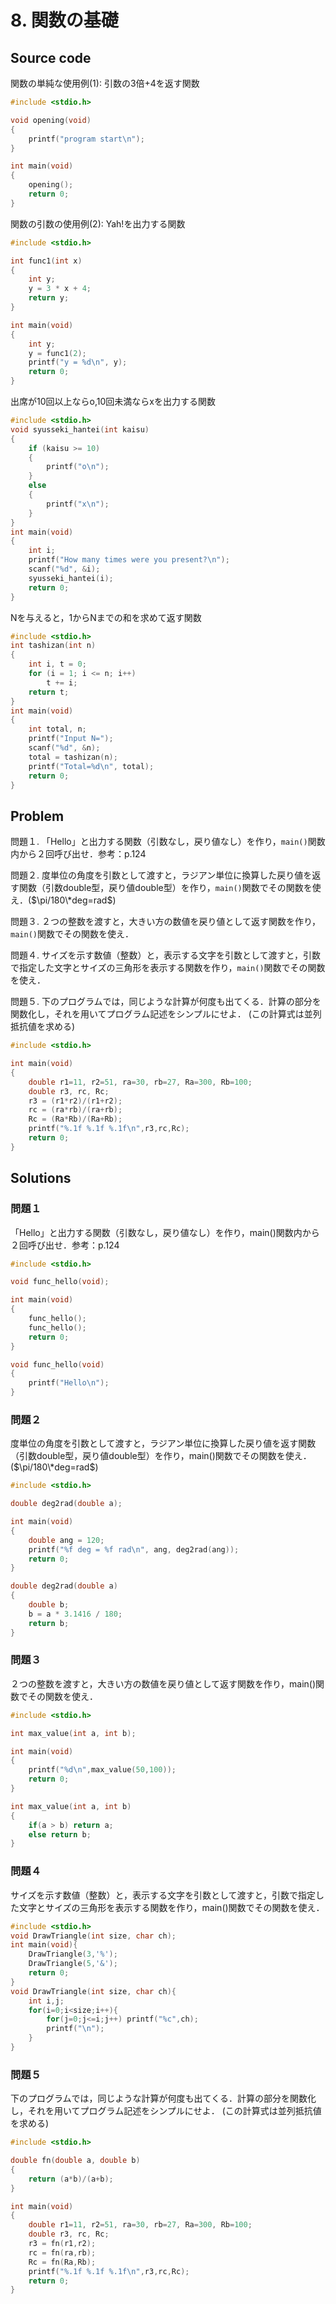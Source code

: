 # 8. 関数の基礎

## Source code

関数の単純な使用例(1): 引数の3倍+4を返す関数

```c
#include <stdio.h>

void opening(void)
{
    printf("program start\n");
}

int main(void)
{
    opening();
    return 0;
}
```

関数の引数の使用例(2): Yah!を出力する関数

```c
#include <stdio.h>

int func1(int x)
{
    int y;
    y = 3 * x + 4;
    return y;
}

int main(void)
{
    int y;
    y = func1(2);
    printf("y = %d\n", y);
    return 0;
}
```

出席が10回以上ならo,10回未満ならxを出力する関数

```c
#include <stdio.h>
void syusseki_hantei(int kaisu)
{
    if (kaisu >= 10)
    {
        printf("o\n");
    }
    else
    {
        printf("x\n");
    }
}
int main(void)
{
    int i;
    printf("How many times were you present?\n");
    scanf("%d", &i);
    syusseki_hantei(i);
    return 0;
}
```

Nを与えると，1からNまでの和を求めて返す関数

```c
#include <stdio.h>
int tashizan(int n)
{
    int i, t = 0;
    for (i = 1; i <= n; i++)
        t += i;
    return t;
}
int main(void)
{
    int total, n;
    printf("Input N=");
    scanf("%d", &n);
    total = tashizan(n);
    printf("Total=%d\n", total);
    return 0;
}
```

## Problem

問題１. 「Hello」と出力する関数（引数なし，戻り値なし）を作り，`main()`関数内から２回呼び出せ．参考：p.124

問題２. 度単位の角度を引数として渡すと，ラジアン単位に換算した戻り値を返す関数（引数double型，戻り値double型）を作り，`main()`関数でその関数を使え．($\pi/180\*deg=rad$)

問題３. ２つの整数を渡すと，大きい方の数値を戻り値として返す関数を作り，`main()`関数でその関数を使え．

問題４. サイズを示す数値（整数）と，表示する文字を引数として渡すと，引数で指定した文字とサイズの三角形を表示する関数を作り，`main()`関数でその関数を使え．

問題５. 下のプログラムでは，同じような計算が何度も出てくる．計算の部分を関数化し，それを用いてプログラム記述をシンプルにせよ． (この計算式は並列抵抗値を求める)

```c
#include <stdio.h>

int main(void)
{
    double r1=11, r2=51, ra=30, rb=27, Ra=300, Rb=100;
    double r3, rc, Rc;
    r3 = (r1*r2)/(r1+r2);
    rc = (ra*rb)/(ra+rb);
    Rc = (Ra*Rb)/(Ra+Rb);
    printf("%.1f %.1f %.1f\n",r3,rc,Rc);
    return 0;
}
```

## Solutions

### 問題１

「Hello」と出力する関数（引数なし，戻り値なし）を作り，main()関数内から２回呼び出せ．参考：p.124

```c
#include <stdio.h>

void func_hello(void);

int main(void)
{
    func_hello();
    func_hello();
    return 0;
}

void func_hello(void)
{
    printf("Hello\n");
}
```

### 問題２

度単位の角度を引数として渡すと，ラジアン単位に換算した戻り値を返す関数（引数double型，戻り値double型）を作り，main()関数でその関数を使え．($\pi/180\*deg=rad$)

```c
#include <stdio.h>

double deg2rad(double a);

int main(void)
{
    double ang = 120;
    printf("%f deg = %f rad\n", ang, deg2rad(ang));
    return 0;
}

double deg2rad(double a)
{
    double b;
    b = a * 3.1416 / 180;
    return b;
}
```

### 問題３

２つの整数を渡すと，大きい方の数値を戻り値として返す関数を作り，main()関数でその関数を使え．

```c
#include <stdio.h>

int max_value(int a, int b);

int main(void)
{
	printf("%d\n",max_value(50,100));
	return 0;
}

int max_value(int a, int b)
{
	if(a > b) return a;
	else return b;
}
```

### 問題４

サイズを示す数値（整数）と，表示する文字を引数として渡すと，引数で指定した文字とサイズの三角形を表示する関数を作り，main()関数でその関数を使え．

```c
#include <stdio.h>
void DrawTriangle(int size, char ch);
int main(void){
	DrawTriangle(3,'%');
	DrawTriangle(5,'&');
	return 0;
}
void DrawTriangle(int size, char ch){
	int i,j;
	for(i=0;i<size;i++){
		for(j=0;j<=i;j++) printf("%c",ch);
		printf("\n");
	}
}
```

### 問題５

下のプログラムでは，同じような計算が何度も出てくる．計算の部分を関数化し，それを用いてプログラム記述をシンプルにせよ． (この計算式は並列抵抗値を求める)

```c
#include <stdio.h>

double fn(double a, double b)
{
	return (a*b)/(a+b);
}

int main(void)
{
    double r1=11, r2=51, ra=30, rb=27, Ra=300, Rb=100;
    double r3, rc, Rc;
    r3 = fn(r1,r2);
    rc = fn(ra,rb);
    Rc = fn(Ra,Rb);
    printf("%.1f %.1f %.1f\n",r3,rc,Rc);
    return 0;
}
```
